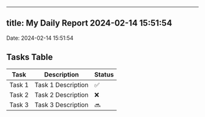 
---
title: My Daily Report 2024-02-14 15:51:54
---

Date: 2024-02-14 15:51:54

## Tasks Table

| Task | Description | Status |
|------|-------------|--------|
| Task 1 | Task 1 Description | ✅ |
| Task 2 | Task 2 Description | ❌ |
| Task 3 | Task 3 Description | 🔜 |
